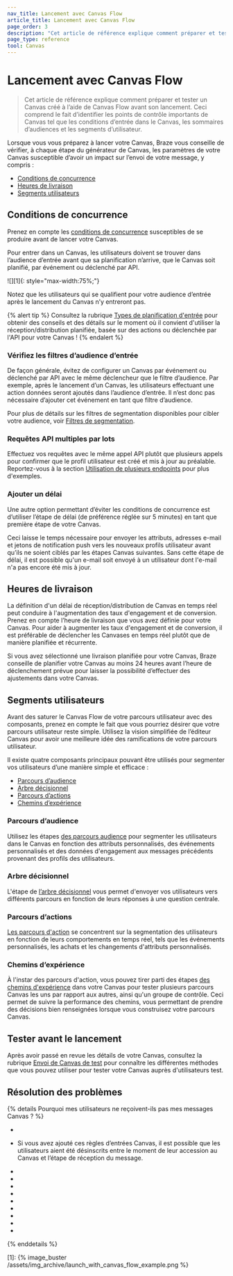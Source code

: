 ```yaml
---
nav_title: Lancement avec Canvas Flow
article_title: Lancement avec Canvas Flow
page_order: 3
description: "Cet article de référence explique comment préparer et tester un Canvas créé à l’aide de Canvas Flow avant son lancement."
page_type: reference
tool: Canvas
---
```


# Lancement avec Canvas Flow

> Cet article de référence explique comment préparer et tester un Canvas créé à l’aide de Canvas Flow avant son lancement. Ceci comprend le fait d’identifier les points de contrôle importants de Canvas tel que les conditions d’entrée dans le Canvas, les sommaires d’audiences et les segments d’utilisateur.

Lorsque vous vous préparez à lancer votre Canvas, Braze vous conseille de vérifier, à chaque étape du générateur de Canvas, les paramètres de votre Canvas susceptible d’avoir un impact sur l’envoi de votre message, y compris :
* [Conditions de concurrence](#race-conditions)
* [Heures de livraison](#delivery-times)
* [Segments utilisateurs](#segment-users)

## Conditions de concurrence 

Prenez en compte les [conditions de concurrence]({{site.baseurl}}/user_guide/engagement_tools/testing/race_conditions/) susceptibles de se produire avant de lancer votre Canvas. 

Pour entrer dans un Canvas, les utilisateurs doivent se trouver dans l’audience d’entrée avant que sa planification n’arrive, que le Canvas soit planifié, par événement ou déclenché par API. 

![][1]{: style="max-width:75%;"}

Notez que les utilisateurs qui se qualifient pour votre audience d’entrée après le lancement du Canvas n’y entreront pas.

{% alert tip %}
Consultez la rubrique [Types de planification d'entrée]({{site.baseurl}}/user_guide/engagement_tools/canvas/create_a_canvas/create_a_canvas/#step-2b-set-your-canvas-entry-schedule) pour obtenir des conseils et des détails sur le moment où il convient d'utiliser la réception/distribution planifiée, basée sur des actions ou déclenchée par l'API pour votre Canvas !
{% endalert %}

### Vérifiez les filtres d’audience d’entrée

De façon générale, évitez de configurer un Canvas par événement ou déclenché par API avec le même déclencheur que le filtre d’audience. Par exemple, après le lancement d’un Canvas, les utilisateurs effectuant une action données seront ajoutés dans l’audience d’entrée. Il n’est donc pas nécessaire d’ajouter cet événement en tant que filtre d’audience. 

Pour plus de détails sur les filtres de segmentation disponibles pour cibler votre audience, voir [Filtres de segmentation]({{site.baseurl}}/user_guide/engagement_tools/segments/segmentation_filters).

### Requêtes API multiples par lots

Effectuez vos requêtes avec le même appel API plutôt que plusieurs appels pour confirmer que le profil utilisateur est créé et mis à jour au préalable. Reportez-vous à la section [Utilisation de plusieurs endpoints]({{site.baseurl}}/user_guide/engagement_tools/testing/race_conditions/#using-multiple-api-endpoints) pour plus d'exemples.

### Ajouter un délai

Une autre option permettant d’éviter les conditions de concurrence est d’utiliser l’étape de délai (de préférence réglée sur 5 minutes) en tant que première étape de votre Canvas. 

Ceci laisse le temps nécessaire pour envoyer les attributs, adresses e-mail et jetons de notification push vers les nouveaux profils utilisateur avant qu’ils ne soient ciblés par les étapes Canvas suivantes. Sans cette étape de délai, il est possible qu'un e-mail soit envoyé à un utilisateur dont l'e-mail n'a pas encore été mis à jour.

## Heures de livraison

La définition d'un délai de réception/distribution de Canvas en temps réel peut conduire à l'augmentation des taux d'engagement et de conversion. Prenez en compte l’heure de livraison que vous avez définie pour votre Canvas. Pour aider à augmenter les taux d'engagement et de conversion, il est préférable de déclencher les Canvases en temps réel plutôt que de manière planifiée et récurrente.

Si vous avez sélectionné une livraison planifiée pour votre Canvas, Braze conseille de planifier votre Canvas au moins 24 heures avant l’heure de déclenchement prévue pour laisser la possibilité d’effectuer des ajustements dans votre Canvas.

## Segments utilisateurs

Avant des saturer le Canvas Flow de votre parcours utilisateur avec des composants, prenez en compte le fait que vous pourriez désirer que votre parcours utilisateur reste simple. Utilisez la vision simplifiée de l’éditeur Canvas pour avoir une meilleure idée des ramifications de votre parcours utilisateur. 

Il existe quatre composants principaux pouvant être utilisés pour segmenter vos utilisateurs d’une manière simple et efficace :

* [Parcours d’audience](#audience-paths)
* [Arbre décisionnel](#decision-split)
* [Parcours d’actions](#action-paths)
* [Chemins d’expérience](#experiment-paths)

### Parcours d’audience

Utilisez les étapes [des parcours audience]({{site.baseurl}}/user_guide/engagement_tools/canvas/canvas_components/audience_paths/) pour segmenter les utilisateurs dans le Canvas en fonction des attributs personnalisés, des événements personnalisés et des données d'engagement aux messages précédents provenant des profils des utilisateurs.

### Arbre décisionnel

L'étape de [l’arbre décisionnel]({{site.baseurl}}/user_guide/engagement_tools/canvas/canvas_components/decision_split/) vous permet d'envoyer vos utilisateurs vers différents parcours en fonction de leurs réponses à une question centrale.

### Parcours d’actions

[Les parcours d'action]({{site.baseurl}}/user_guide/engagement_tools/canvas/canvas_components/action_paths/) se concentrent sur la segmentation des utilisateurs en fonction de leurs comportements en temps réel, tels que les événements personnalisés, les achats et les changements d'attributs personnalisés. 

### Chemins d’expérience

À l'instar des parcours d'action, vous pouvez tirer parti des étapes [des chemins d'expérience]({{site.baseurl}}/user_guide/engagement_tools/canvas/canvas_components/experiment_step/) dans votre Canvas pour tester plusieurs parcours Canvas les uns par rapport aux autres, ainsi qu'un groupe de contrôle. Ceci permet de suivre la performance des chemins, vous permettant de prendre des décisions bien renseignées lorsque vous construisez votre parcours Canvas. 

## Tester avant le lancement

Après avoir passé en revue les détails de votre Canvas, consultez la rubrique [Envoi de Canvas de test]({{site.baseurl}}/user_guide/engagement_tools/canvas/testing_canvases/sending_test_canvases/) pour connaître les différentes méthodes que vous pouvez utiliser pour tester votre Canvas auprès d'utilisateurs test.

## Résolution des problèmes

{% details Pourquoi mes utilisateurs ne reçoivent-ils pas mes messages Canvas ? %}

- 
-  Si vous avez ajouté ces règles d’entrées Canvas, il est possible que les utilisateurs aient été désinscrits entre le moment de leur accession au Canvas et l’étape de réception du message.
-  
-  
- 


- 
- 
- 
-  
- 
- 
{% enddetails %}

[1]: {% image_buster /assets/img_archive/launch_with_canvas_flow_example.png %}
